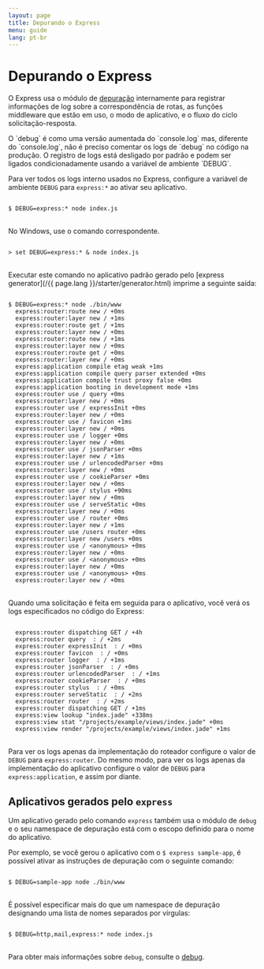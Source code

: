 ```yaml
---
layout: page
title: Depurando o Express
menu: guide
lang: pt-br
---
```

<!---
 Copyright (c) 2016 StrongLoop, IBM, and Express Contributors
 License: MIT
-->

# Depurando o Express

O Express usa o módulo de [depuração](https://www.npmjs.com/package/debug)
internamente para registrar informações de log sobre a correspondência de rotas, as funções middleware que estão em uso, o modo de
aplicativo, e o fluxo do ciclo solicitação-resposta.

<div class="doc-box doc-info" markdown="1">
O `debug` é como uma versão aumentada do `console.log` mas, diferente do
`console.log`, não é preciso comentar os logs de
`debug` no código na produção. O registro de logs
está desligado por padrão e podem ser ligados condicionadamente
usando a variável de ambiente `DEBUG`.
</div>

Para ver todos os logs interno usados no Express, configure a
variável de ambiente `DEBUG` para
`express:*` ao ativar seu aplicativo.

<pre>
<code class="language-sh" translate="no">
$ DEBUG=express:* node index.js
</code>
</pre>

No Windows, use o comando correspondente.

<pre>
<code class="language-sh" translate="no">
> set DEBUG=express:* & node index.js
</code>
</pre>

Executar este comando no aplicativo padrão gerado pelo
[express generator](/{{ page.lang }}/starter/generator.html) imprime a seguinte saída:

<pre>
<code class="language-sh" translate="no">
$ DEBUG=express:* node ./bin/www
  express:router:route new / +0ms
  express:router:layer new / +1ms
  express:router:route get / +1ms
  express:router:layer new / +0ms
  express:router:route new / +1ms
  express:router:layer new / +0ms
  express:router:route get / +0ms
  express:router:layer new / +0ms
  express:application compile etag weak +1ms
  express:application compile query parser extended +0ms
  express:application compile trust proxy false +0ms
  express:application booting in development mode +1ms
  express:router use / query +0ms
  express:router:layer new / +0ms
  express:router use / expressInit +0ms
  express:router:layer new / +0ms
  express:router use / favicon +1ms
  express:router:layer new / +0ms
  express:router use / logger +0ms
  express:router:layer new / +0ms
  express:router use / jsonParser +0ms
  express:router:layer new / +1ms
  express:router use / urlencodedParser +0ms
  express:router:layer new / +0ms
  express:router use / cookieParser +0ms
  express:router:layer new / +0ms
  express:router use / stylus +90ms
  express:router:layer new / +0ms
  express:router use / serveStatic +0ms
  express:router:layer new / +0ms
  express:router use / router +0ms
  express:router:layer new / +1ms
  express:router use /users router +0ms
  express:router:layer new /users +0ms
  express:router use / &lt;anonymous&gt; +0ms
  express:router:layer new / +0ms
  express:router use / &lt;anonymous&gt; +0ms
  express:router:layer new / +0ms
  express:router use / &lt;anonymous&gt; +0ms
  express:router:layer new / +0ms
</code>
</pre>

Quando uma solicitação é feita em seguida para o aplicativo,
você verá os logs especificados no código do Express:

<pre>
<code class="language-sh" translate="no">
  express:router dispatching GET / +4h
  express:router query  : / +2ms
  express:router expressInit  : / +0ms
  express:router favicon  : / +0ms
  express:router logger  : / +1ms
  express:router jsonParser  : / +0ms
  express:router urlencodedParser  : / +1ms
  express:router cookieParser  : / +0ms
  express:router stylus  : / +0ms
  express:router serveStatic  : / +2ms
  express:router router  : / +2ms
  express:router dispatching GET / +1ms
  express:view lookup "index.jade" +338ms
  express:view stat "/projects/example/views/index.jade" +0ms
  express:view render "/projects/example/views/index.jade" +1ms
</code>
</pre>

Para ver os logs apenas da implementação do roteador configure
o valor de `DEBUG` para
`express:router`. Do mesmo modo, para ver os logs
apenas da implementação do aplicativo configure o valor de
`DEBUG` para `express:application`,
e assim por diante.

## Aplicativos gerados pelo `express`

Um aplicativo gerado pelo comando `express`
também usa o módulo de `debug` e o seu namespace de
depuração está com o escopo definido para o nome do aplicativo.

Por exemplo, se você gerou o aplicativo com o `$ express
sample-app`, é possível ativar as instruções de depuração
com o seguinte comando:

<pre>
<code class="language-sh" translate="no">
$ DEBUG=sample-app node ./bin/www
</code>
</pre>

É possível especificar mais do que um namespace de depuração
designando uma lista de nomes separados por vírgulas:

<pre>
<code class="language-sh" translate="no">
$ DEBUG=http,mail,express:* node index.js
</code>
</pre>

Para obter mais informações sobre `debug`,
consulte o [debug](https://www.npmjs.com/package/debug).

